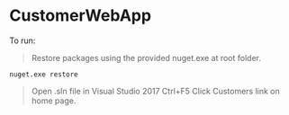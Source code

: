 # CustomerWebApp

To run:

> Restore packages using the provided nuget.exe at root folder.

    nuget.exe restore

> Open .sln file in Visual Studio 2017
> Ctrl+F5
> Click Customers link on home page.
